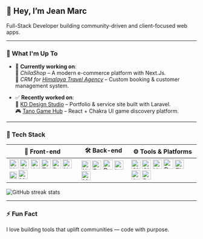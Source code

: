 ## 👋 Hey, I’m Jean Marc

Full-Stack Developer building community-driven and client-focused web apps.

---

### 🚧 What I'm Up To

- 🔧 **Currently working on**:  
  🛒 *ChilaShop* – A modern e-commerce platform with Next.Js.  
  🧭 *CRM for [Himalaya Travel Agency](https://himalayatravel.net)* – Custom booking & customer management system.

- ✅ **Recently worked on**:  
  🎨 [KD Design Studio](https://kddesignstudio.net/) – Portfolio & service site built with Laravel.  
  🎮 [Tano Game Hub](https://tano-game-hub.vercel.app/) – React + Chakra UI game discovery platform.

---

### 🧰 Tech Stack

| 🧩 Front-end | 🛠️ Back-end | ⚙️ Tools & Platforms |
|-------------|-------------|----------------------|
| <img src="https://cdn.jsdelivr.net/gh/devicons/devicon/icons/html5/html5-original.svg" height="24" alt="HTML5"/> <img src="https://cdn.jsdelivr.net/gh/devicons/devicon/icons/css3/css3-original.svg" height="24" alt="CSS3"/> <img src="https://cdn.jsdelivr.net/gh/devicons/devicon/icons/javascript/javascript-original.svg" height="24" alt="JavaScript"/> <img src="https://cdn.jsdelivr.net/gh/devicons/devicon/icons/typescript/typescript-original.svg" height="24" alt="TypeScript"/> <img src="https://cdn.jsdelivr.net/gh/devicons/devicon/icons/react/react-original.svg" height="24" alt="React"/> <img src="https://cdn.jsdelivr.net/gh/devicons/devicon/icons/nextjs/nextjs-original.svg" height="24" alt="Next.js"/> <img src="https://upload.wikimedia.org/wikipedia/commons/d/d5/Tailwind_CSS_Logo.svg" height="20" alt="Tailwind CSS"/> <img src="https://cdn.jsdelivr.net/gh/devicons/devicon/icons/materialui/materialui-original.svg" height="24" alt="Material UI"/> | <img src="https://cdn.jsdelivr.net/gh/devicons/devicon/icons/nodejs/nodejs-original.svg" height="24" alt="Node.js"/> <img src="https://cdn.jsdelivr.net/gh/devicons/devicon/icons/express/express-original.svg" height="24" alt="Express"/> <img src="https://cdn.jsdelivr.net/gh/devicons/devicon/icons/php/php-original.svg" height="26" alt="PHP"/> <img src="https://cdn.jsdelivr.net/gh/devicons/devicon/icons/laravel/laravel-original.svg" height="24" alt="Laravel"/> <img src="https://cdn.jsdelivr.net/gh/devicons/devicon/icons/mysql/mysql-original.svg" height="24" alt="MySQL"/> | <img src="https://cdn.jsdelivr.net/gh/devicons/devicon/icons/git/git-original.svg" height="24" alt="Git"/> <img src="https://cdn.jsdelivr.net/gh/devicons/devicon/icons/github/github-original.svg" height="24" alt="GitHub"/> <img src="https://cdn.jsdelivr.net/gh/devicons/devicon/icons/vercel/vercel-original.svg" height="24" alt="Vercel"/> <img src="https://cdn.jsdelivr.net/gh/devicons/devicon/icons/docker/docker-original.svg" height="26" alt="Docker"/> <img src="https://cdn.jsdelivr.net/gh/devicons/devicon/icons/figma/figma-original.svg" height="24" alt="Figma"/> <img src="https://cdn.jsdelivr.net/gh/devicons/devicon/icons/adobe/adobe-original.svg" height="24" alt="Adobe XD"/> <img src="https://cdn.jsdelivr.net/gh/devicons/devicon/icons/postman/postman-original.svg" height="24" alt="Postman"/> |


![GitHub streak stats](https://streak-stats.demolab.com/?user=JMMufind)

---

### ⚡ Fun Fact  
I love building tools that uplift communities — code with purpose.

